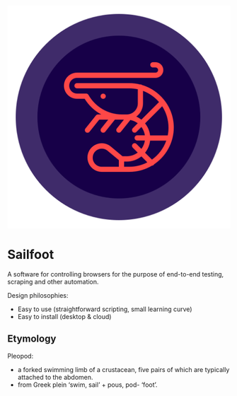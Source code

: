 <p align="center">
	<img src="https://github.com/adl32x/sailfoot/raw/dev/logo.svg" />
</p>

# Sailfoot

A software for controlling browsers for the purpose of end-to-end testing, scraping and other automation.

Design philosophies:
* Easy to use (straightforward scripting, small learning curve)
* Easy to install (desktop & cloud)

## Etymology

Pleopod:
* a forked swimming limb of a crustacean, five pairs of which are typically attached to the abdomen.
* from Greek plein ‘swim, sail’ + pous, pod- ‘foot’.
